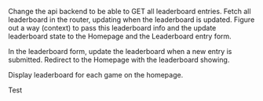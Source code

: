 Change the api backend to be able to GET all leaderboard entries.
Fetch all leaderboard in the router, updating when the leaderboard is
updated.
Figure out a way (context) to pass this leaderboard info and the update
leaderboard state to the Homepage and the Leaderboard entry form.

In the leaderboard form, update the leaderboard when a new entry is
submitted. Redirect to the Homepage with the leaderboard showing.

Display leaderboard for each game on the homepage.

Test